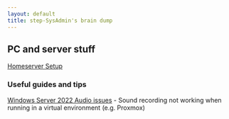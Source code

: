 ```yaml
---
layout: default 
title: step-SysAdmin's brain dump
---
```


## PC and server stuff

[Homeserver Setup](./homeserver.md)

### Useful guides and tips

[Windows Server 2022 Audio issues](./ws2022-audio.html) - Sound recording not working when running in a virtual environment (e.g. Proxmox)
